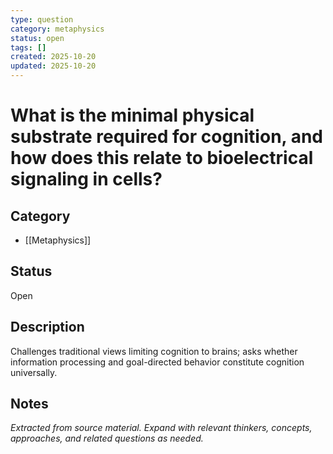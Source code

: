 ```yaml
---
type: question
category: metaphysics
status: open
tags: []
created: 2025-10-20
updated: 2025-10-20
---
```


# What is the minimal physical substrate required for cognition, and how does this relate to bioelectrical signaling in cells?

## Category

- [[Metaphysics]]

## Status

Open

## Description

Challenges traditional views limiting cognition to brains; asks whether information processing and goal-directed behavior constitute cognition universally.

## Notes

*Extracted from source material. Expand with relevant thinkers, concepts, approaches, and related questions as needed.*
